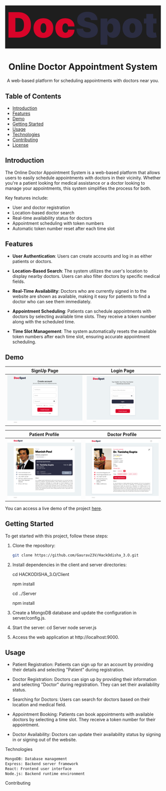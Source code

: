 <p align="center">
  <img src="Screenshot 2023-09-10 182231.png" alt="Project Logo">
</p>

<h1 align="center">Online Doctor Appointment System</h1>

<p align="center">
  A web-based platform for scheduling appointments with doctors near you.
</p>

## Table of Contents

- [Introduction](#introduction)
- [Features](#features)
- [Demo](#demo)
- [Getting Started](#getting-started)
- [Usage](#usage)
- [Technologies](#technologies)
- [Contributing](#contributing)
- [License](#license)

## Introduction

The Online Doctor Appointment System is a web-based platform that allows users to easily schedule appointments with doctors in their vicinity. Whether you're a patient looking for medical assistance or a doctor looking to manage your appointments, this system simplifies the process for both.

Key features include:

- User and doctor registration
- Location-based doctor search
- Real-time availability status for doctors
- Appointment scheduling with token numbers
- Automatic token number reset after each time slot

## Features

- **User Authentication**: Users can create accounts and log in as either patients or doctors.

- **Location-Based Search**: The system utilizes the user's location to display nearby doctors. Users can also filter doctors by specific medical fields.

- **Real-Time Availability**: Doctors who are currently signed in to the website are shown as available, making it easy for patients to find a doctor who can see them immediately.

- **Appointment Scheduling**: Patients can schedule appointments with doctors by selecting available time slots. They receive a token number along with the scheduled time.

- **Time Slot Management**: The system automatically resets the available token numbers after each time slot, ensuring accurate appointment scheduling.

## Demo

| SignUp Page | Login Page |
| ------- | ------- |
| ![Image 1](Signup.png) | ![Image 2](Login.png) |

| Patient Profile | Doctor Profile |
| ------- | ------- |
| ![Image 3](PatientProfile.png) | ![Image 4](DoctorProfile.png) |


You can access a live demo of the project <a href = "#">here</a>.

## Getting Started

To get started with this project, follow these steps:

1. Clone the repository:

   ```bash
   git clone https://github.com/Gaurav23V/HackOdisha_3.O.git

   ```

2. Install dependencies in the client and server directories:

   cd HACKODISHA_3.O/Client

   npm install

   cd ../Server

   npm install

3. Create a MongoDB database and update the configuration in server/config.js.

4. Start the server:
   cd Server
   node server.js

5. Access the web application at http://localhost:9000.

## Usage

- Patient Registration: Patients can sign up for an account by providing their details and selecting "Patient" during registration.

- Doctor Registration: Doctors can sign up by providing their information and selecting "Doctor" during registration. They can set their availability status.

- Searching for Doctors: Users can search for doctors based on their location and medical field.

- Appointment Booking: Patients can book appointments with available doctors by selecting a time slot. They receive a token number for their appointment.

- Doctor Availability: Doctors can update their availability status by signing in or signing out of the website.

Technologies

    MongoDB: Database management
    Express: Backend server framework
    React: Frontend user interface
    Node.js: Backend runtime environment

Contributing

